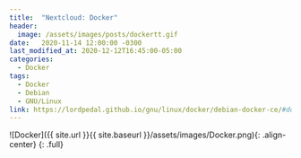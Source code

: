 ```yaml
---
title:  "Nextcloud: Docker"
header:
  image: /assets/images/posts/dockertt.gif
date:   2020-11-14 12:00:00 -0300
last_modified_at: 2020-12-12T16:45:00-05:00
categories:
  - Docker
tags:
  - Docker
  - Debian
  - GNU/Linux
link: https://lordpedal.github.io/gnu/linux/docker/debian-docker-ce/#docker-nextcloud
---
```


![Docker]({{ site.url }}{{ site.baseurl }}/assets/images/Docker.png){: .align-center}
{: .full}
